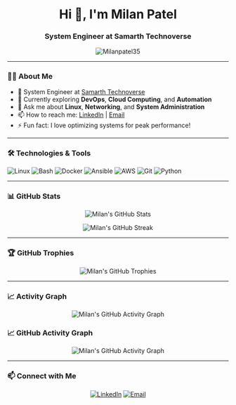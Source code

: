 <h1 align="center">Hi 👋, I'm Milan Patel</h1>
<h3 align="center">System Engineer at Samarth Technoverse</h3>

<p align="center">
  <img src="https://komarev.com/ghpvc/?username=Milanpatel35&label=Profile%20views&color=0e75b6&style=flat" alt="Milanpatel35" />
</p>

---

### 👨‍💻 About Me

- 🔧 System Engineer at [Samarth Technoverse](https://samarthtechnoverse.com)
- 🌱 Currently exploring **DevOps**, **Cloud Computing**, and **Automation**
- 💬 Ask me about **Linux**, **Networking**, and **System Administration**
- 📫 How to reach me: [LinkedIn](https://www.linkedin.com/in/milan-patel-a45451bb/) | [Email](mailto:milanpatel3435@gmail.com)
- ⚡ Fun fact: I love optimizing systems for peak performance!

---

### 🛠️ Technologies & Tools

![Linux](https://img.shields.io/badge/Linux-FCC624?style=flat&logo=linux&logoColor=black)
![Bash](https://img.shields.io/badge/Bash-4EAA25?style=flat&logo=gnu-bash&logoColor=white)
![Docker](https://img.shields.io/badge/Docker-2496ED?style=flat&logo=docker&logoColor=white)
![Ansible](https://img.shields.io/badge/Ansible-EE0000?style=flat&logo=ansible&logoColor=white)
![AWS](https://img.shields.io/badge/AWS-232F3E?style=flat&logo=amazon-aws&logoColor=white)
![Git](https://img.shields.io/badge/Git-F05032?style=flat&logo=git&logoColor=white)
![Python](https://img.shields.io/badge/Python-3776AB?style=flat&logo=python&logoColor=white)

---

### 📊 GitHub Stats

<p align="center">
  <img src="https://github-readme-stats.vercel.app/api?username=Milanpatel35&show_icons=true&theme=radical" alt="Milan's GitHub Stats" />
</p>

<p align="center">
  <img src="https://github-readme-streak-stats.herokuapp.com/?user=Milanpatel35&theme=radical" alt="Milan's GitHub Streak" />
</p>

---

### 🏆 GitHub Trophies

<p align="center">
  <img src="https://github-profile-trophy.vercel.app/?username=Milanpatel35&theme=radical&no-frame=true&no-bg=true&margin-w=4" alt="Milan's GitHub Trophies" />
</p>

---

### 📈 Activity Graph

<p align="center">
  <img src="https://activity-graph.herokuapp.com/graph?username=Milanpatel35&theme=redical" alt="Milan's GitHub Activity Graph" />
</p>

### 📈 GitHub Activity Graph

<p align="center">
  <img src="https://github-readme-activity-graph.vercel.app/graph?username=Milanpatel35&theme=radical" alt="Milan's GitHub Activity Graph" />
</p>


---

### 📫 Connect with Me

<p align="center">
  <a href="https://www.linkedin.com/in/milan-patel-a45451bb/"><img src="https://img.shields.io/badge/LinkedIn-0077B5?style=flat&logo=linkedin&logoColor=white" alt="LinkedIn" /></a>
  <a href="mailto:patelmilan3435@gmail.com"><img src="https://img.shields.io/badge/Email-D14836?style=flat&logo=gmail&logoColor=white" alt="Email" /></a>
</p>


